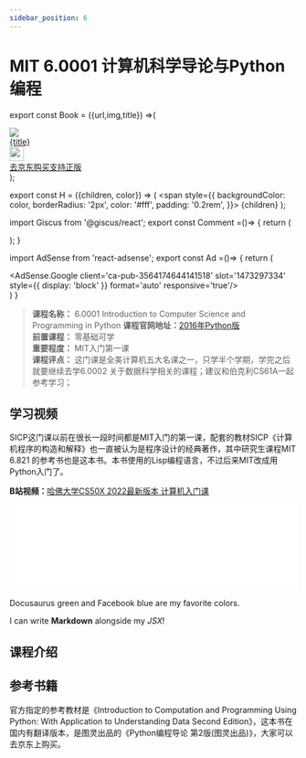 ```yaml
---
sidebar_position: 6
---
```


# MIT 6.0001 计算机科学导论与Python编程

export const Book = ({url,img,title}) =>(
<div class="bookitem">
  <a href={url} target="_blank" class="book-content">
    <div class="book-img">
      <img src={img} />
    </div>
    <div class="book-detail">
      <div class="book-title">{title}</div>
      <div class="boook-desc">
        <img width="25" height="25" src="https://hackweek-1251009918.cos.ap-shanghai.myqcloud.com/hackway/cs/jd.svg" />
        <div class="book-jd">去京东购买支持正版</div>
      </div>
    </div>
  </a>
  </div> 
);

export const H = ({children, color}) => (
  <span
    style={{
      backgroundColor: color,
      borderRadius: '2px',
      color: '#fff',
      padding: '0.2rem',
    }}>
    {children}
  </span>
);

import Giscus from '@giscus/react';
export const Comment =()=> {
  return (
   <div className="comments-container">
      <Giscus
        src="https://giscus.app/client.js"
        id="comments"
        repo="lidongyx/hackwaydoc"
        repoId="R_kgDOHUMOyA"
        category="Announcements"
        categoryId="DIC_kwDOHUMOyM4CPCtD"
        mapping="title"
        reactionsEnabled="1"
        emitMetadata="0"
        inputPosition="top"
        theme="light"
        lang="zh-CN"
        crossorigin="anonymous"
      />
    </div>
  );
}

import AdSense from 'react-adsense';
export const Ad =()=> {
  return (
    <div className="ad-container">
      <AdSense.Google
        client='ca-pub-3564174644141518'
        slot='1473297334'
        style={{ display: 'block' }}
        format='auto'
        responsive='true'/>
    </div>
  )
}


>**课程名称：** 6.0001 Introduction to Computer Science and Programming in Python 
**课程官网地址：**[2016年Python版](https://ocw.mit.edu/courses/6-0001-introduction-to-computer-science-and-programming-in-python-fall-2016/)  
**前置课程：** 零基础可学  
**重要程度：** MIT入门第一课   
**课程评点：** 这门课是全美计算机五大名课之一，只学半个学期，学完之后就要继续去学6.0002 关于数据科学相关的课程；建议和伯克利CS61A一起参考学习；

## 学习视频
SICP这门课以前在很长一段时间都是MIT入门的第一课，配套的教材SICP《计算机程序的构造和解释》也一直被认为是程序设计的经典著作，其中研究生课程MIT 6.821 的参考书也是这本书。本书使用的Lisp编程语言，不过后来MIT改成用Python入门了。

**B站视频：**[哈佛大学CS50X 2022最新版本 计算机入门课](https://www.bilibili.com/video/BV1ER4y157uA)

<iframe src="//player.bilibili.com/player.html?aid=339351726&bvid=BV1ER4y157uA&cid=518086632&page=1" scrolling="no" frameborder="no" framespacing="0" allowfullscreen="true"  width="100%" class="course-video"> </iframe>


<H color="#25c2a0">Docusaurus green</H> and <H color="#1877F2">Facebook blue</H> are my favorite colors.

I can write **Markdown** alongside my _JSX_!


## 课程介绍


## 参考书籍
官方指定的参考教材是《Introduction to Computation and Programming Using Python: With Application to Understanding Data Second Edition》，这本书在国内有翻译版本，是图灵出品的《Python编程导论 第2版(图灵出品)》，大家可以去京东上购买。

<Book img="https://hackweek-1251009918.cos.ap-shanghai.myqcloud.com/hackway/cs/s29735150.jpeg" url="https://item.jd.com/12323267.html" title="Python编程导论 第2版(图灵出品)"></Book>








<Comment></Comment>

